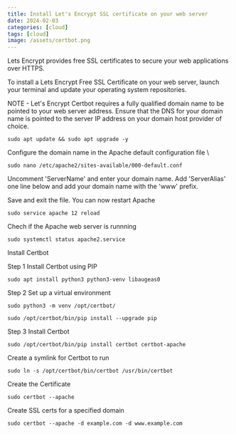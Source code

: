 ```yaml
---
title: Install Let's Encrypt SSL certificate on your web server
date: 2024-02-03
categories: [cloud]
tags: [cloud]
image: /assets/certbot.png
---
```


Lets Encrypt provides free SSL certificates to secure your web applications over HTTPS. 

To install a Lets Encrypt Free SSL Certificate on your web server,
launch your terminal and update your operating system repositories.

NOTE - Let's Encrypt Certbot requires a fully qualified domain name to be pointed to your web server address. 
Ensure that the DNS for your domain name is pointed to the server IP address on your domain host provider of choice.

```
sudo apt update && sudo apt upgrade -y
```

Configure the domain name in the Apache default configuration file \

```
sudo nano /etc/apache2/sites-available/000-default.conf
```

Uncomment 'ServerName' and enter your domain name. Add 'ServerAlias' one line below and add your domain name with the 'www' prefix. 

Save and exit the file. You can now restart Apache 

```
sudo service apache 12 reload
```

Chech if the Apache web server is runnning

```
sudo systemctl status apache2.service
```

Install Certbot 

Step 1 Install Certbot using PIP

```
sudo apt install python3 python3-venv libaugeas0
```

Step 2 Set up a virtual environment

```
sudo python3 -m venv /opt/certbot/
```

```
sudo /opt/certbot/bin/pip install --upgrade pip
```

Step 3 Install Certbot


```
sudo /opt/certbot/bin/pip install certbot certbot-apache
```

Create a symlink for Certbot to run 

```
sudo ln -s /opt/certbot/bin/certbot /usr/bin/certbot
```

Create the Certificate 

```
sudo certbot --apache
```

Create SSL certs for a specified domain

```
sudo certbot --apache -d example.com -d www.example.com
```


